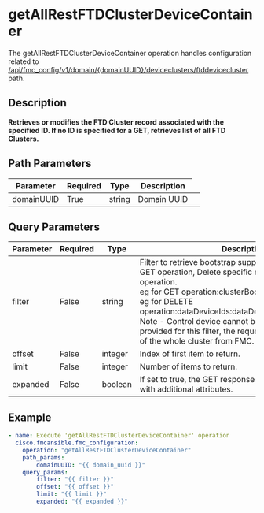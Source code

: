 # getAllRestFTDClusterDeviceContainer

The getAllRestFTDClusterDeviceContainer operation handles configuration related to [/api/fmc_config/v1/domain/{domainUUID}/deviceclusters/ftddevicecluster](/paths//api/fmc_config/v1/domain/{domain_uuid}/deviceclusters/ftddevicecluster.md) path.&nbsp;
## Description
**Retrieves or modifies the FTD Cluster record associated with the specified ID. If no ID is specified for a GET, retrieves list of all FTD Clusters.**

## Path Parameters
| Parameter | Required | Type | Description |
| --------- | -------- | ---- | ----------- |
| domainUUID | True | string <td colspan=3> Domain UUID |

## Query Parameters
| Parameter | Required | Type | Description |
| --------- | -------- | ---- | ----------- |
| filter | False | string <td colspan=3> Filter to retrieve bootstrap supported clusters in case of GET operation, Delete specific nodes in case DELETE operation.<br/> eg for GET operation:clusterBootstrapSupported:true, eg for DELETE operation:dataDeviceIds:dataDeviceId1,dataDeviceId1..,<br/>  Note - Control device cannot be deleted. If no value provided for this filter, the request will proceed deletion of the whole cluster from FMC. |
| offset | False | integer <td colspan=3> Index of first item to return. |
| limit | False | integer <td colspan=3> Number of items to return. |
| expanded | False | boolean <td colspan=3> If set to true, the GET response displays a list of objects with additional attributes. |

## Example
```yaml
- name: Execute 'getAllRestFTDClusterDeviceContainer' operation
  cisco.fmcansible.fmc_configuration:
    operation: "getAllRestFTDClusterDeviceContainer"
    path_params:
        domainUUID: "{{ domain_uuid }}"
    query_params:
        filter: "{{ filter }}"
        offset: "{{ offset }}"
        limit: "{{ limit }}"
        expanded: "{{ expanded }}"

```